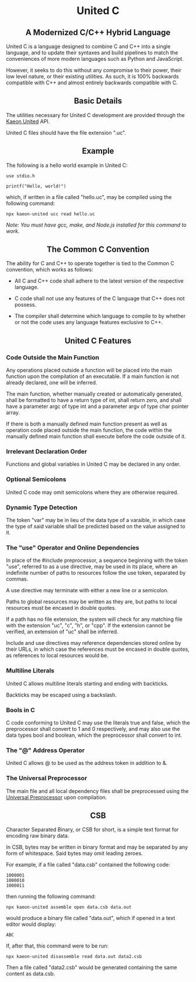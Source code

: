 <h1 align="center">United C</h1>

<h2 align="center">A Modernized C/C++ Hybrid Language</h2>

United C is a language designed to combine C and C++ into a single language,
and to update their syntaxes and build pipelines to match the conveniences of more modern languages such as Python and JavaScript.

However,
it seeks to do this without any compromise to their power,
their low level nature,
or their existing utilities.
As such,
it is 100% backwards compatible with C++ and almost entirely backwards compatible with C.

<h2 align="center">Basic Details</h2>

The utilities necessary for United C development are provided through the [Kaeon United](https://github.com/Gallery-of-Kaeon/Kaeon-United) API.

United C files should have the file extension ".uc".

<h2 align="center">Example</h2>

The following is a hello world example in United C:

    use stdio.h

    printf("Hello, world!")

which,
if written in a file called "hello.uc",
may be compiled using the following command:

    npx kaeon-united ucc read hello.uc

_Note: You must have gcc, make, and Node.js installed for this command to work._

<h2 align="center">The Common C Convention</h2>

The ability for C and C++ to operate together is tied to the Common C convention,
which works as follows:

* All C and C++ code shall adhere to the latest version of the respective language.

* C code shall not use any features of the C language that C++ does not possess.

* The compiler shall determine which language to compile to by whether or not the code uses any
language features exclusive to C++.

<h2 align="center">United C Features</h2>

<h3>Code Outside the Main Function</h3>

Any operations placed outside a function will be placed into the main function
upon the compilation of an executable. If a main function is not already
declared, one will be inferred.

The main function, whether manually created or automatically generated, shall
be formatted to have a return type of int, shall return zero, and shall have a
parameter argc of type int and a parameter argv of type char pointer array.

If there is both a manually defined main function present as well as operation
code placed outside the main function, the code within the manually defined
main function shall execute before the code outside of it.

<h3>Irrelevant Declaration Order</h3>

Functions and global variables in United C may be declared in any order.

<h3>Optional Semicolons</h3>

United C code may omit semicolons where they are otherwise required.

<h3>Dynamic Type Detection</h3>

The token "var" may be in lieu of the data type of a varaible, in which case
the type of said variable shall be predicted based on the value assigned to it.

<h3>The "use" Operator and Online Dependencies</h3>

In place of the #include preprocessor, a sequence beginning with the token
"use", referred to as a use directive, may be used in its place, where an
indefinite number of paths to resources follow the use token, separated by
commas.

A use directive may terminate with either a new line or a semicolon.

Paths to global resources may be written as they are, but paths to local
resources must be encased in double quotes.

If a path has no file extension, the system will check for any matching file
with the extension "uc", "c", "h", or "cpp". If the extension cannot be
verified, an extension of "uc" shall be inferred.

Include and use directives may reference dependencies stored online by their
URLs, in which case the references must be encased in double quotes, as
references to local resources would be.

<h3>Multiline Literals</h3>

United C allows multiline literals starting and ending with backticks.
					
Backticks may be escaped using a backslash.

<h3>Bools in C</h3>

C code conforming to United C may use the literals true and false, which the
preprocessor shall convert to 1 and 0 respectively, and may also use the data
types bool and boolean, which the preprocessor shall convert to int.

<h3>The "@" Address Operator</h3>

United C allows @ to be used as the address token in addition to &.

<h3>The Universal Preprocessor</h3>

The main file and all local dependency files shall be preprocessed using the
[Universal Preprocessor](https://github.com/Gallery-of-Kaeon/Kaeon-FUSION/blob/master/Kaeon%20FUSION/Documentation/Guide/1%20-%20Foundations/3%20-%20Universal%20Preprocessor/README.md) upon compilation.

<h2 align="center">CSB</h2>

Character Separated Binary,
or CSB for short,
is a simple text format for encoding raw binary data.

In CSB,
bytes may be written in binary format and may be separated by any form of whitespace.
Said bytes may omit leading zeroes.

For example,
if a file called "data.csb" contained the following code:

    1000001
    1000010
    1000011

then running the following command:

	npx kaeon-united assemble open data.csb data.out

would produce a binary file called "data.out",
which if opened in a text editor would display:

    ABC

If,
after that,
this command were to be run:

    npx kaeon-united disassemble read data.out data2.csb

Then a file called "data2.csb" would be generated containing the same content as data.csb.
